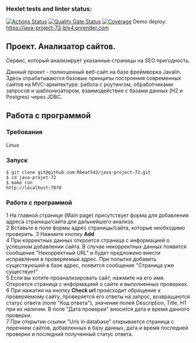 ### Hexlet tests and linter status:
[![Actions Status](https://github.com/Rbeat542/java-project-72/actions/workflows/hexlet-check.yml/badge.svg)](https://github.com/Rbeat542/java-project-72/actions)
[![Quality Gate Status](https://sonarcloud.io/api/project_badges/measure?project=Rbeat542_java-project-72&metric=alert_status)](https://sonarcloud.io/summary/new_code?id=Rbeat542_java-project-72)
[![Coverage](https://sonarcloud.io/api/project_badges/measure?project=Rbeat542_java-project-72&metric=coverage)](https://sonarcloud.io/summary/new_code?id=Rbeat542_java-project-72)
Demo deploy: https://java-project-72-blv4.onrender.com

## Проект. Анализатор сайтов.

Сервис, который анализирует указанные страницы на SEO пригодность.

Данный проект - полноценный веб-сайт на базе фреймворка Javalin. Здесь отрабатываются базовые принципы построения современных сайтов на MVC-архитектуре: работа с роутингом, обработчиками запросов и шаблонизатором, взаимодействие с базами данных (H2 и Postgres) через JDBC.

## Работа с программой
### Требования
Linux


### Запуск
```
$ git clone git@github.com:Rbeat542/java-project-72.git  
$ cd java-projet-72  
$ make run  
http://localhost:7070  
```

### Работа с программой
1 На главной странице (Main page) присутствует форма для добавления адреса страницы/сайта для дальнейшего анализа.  
2 Вставьте в поле формы адрес страницы/сайта, которые необходимо проверить.
3 Нажмите кнопку **Add**  
4 При корректных данных откроется страница с информацией о успешном добавлении сайта. В случае некорректных данных появится сообщение "Некорректный URL" и будет предложено внести исправления в проверяемый адрес. При попытке добавить существуюший в базе адрес, появится сообщение "Страница уже существует"  
5 Если вы хотите проанализировать сайт, нажмите на его имя. Откроется страница с информацией о сайте и выполненных проверках.  
6 При нажатии на кнопку **Check url** происходит обращение к проверяемому сайту, проверяется его ответы на запрос, возвращаются статус ответа (поле "Код ответа"), значения полей Description, Title, H1 при их наличии. В поле "Дата проверки" вносится дата и время данного проверки.  
7 При открытии ссылки "Urls in database" открывается страница c перечнем сайтов, добавленных в базу данных, дата и время последней проверки и последний полученный статус ответа.  